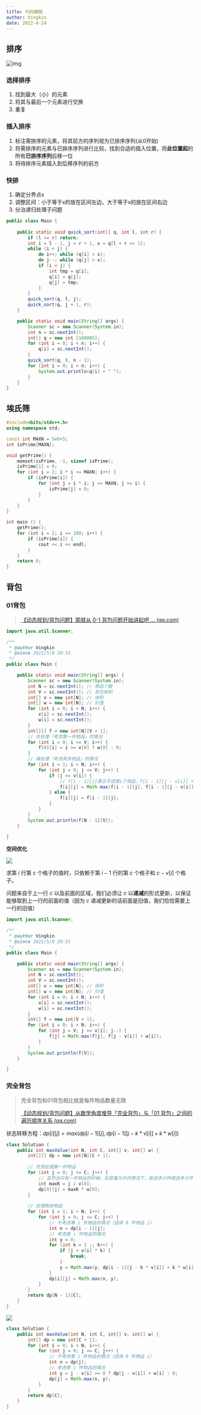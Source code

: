 ```yaml
---
title: 代码模板
author: Vingkin
date: 2022-4-24
---
```


## 排序

![img](https://vingkin-1304361015.cos.ap-shanghai.myqcloud.com/%E6%B7%B1%E5%BA%A6%E5%AD%A6%E4%B9%A0/d643d1cbaefa4244bf733659a6122918.png)

### 选择排序

1. 找到最大（小）的元素
2. 将其与最后一个元素进行交换
3. 重复

### 插入排序

1. 标注需排序的元素，将其前方的序列视为已排序序列(从0开始)
2. 将需排序的元素与已排序序列进行比较，找到合适的插入位置，将**此位置起**的所有**已排序序列**后移一位
3. 将待排序元素插入到后移序列的前方

### 快排

1. 确定分界点x
2. 调整区间：小于等于x的放在区间左边，大于等于x的放在区间右边
3. 分治递归处理子问题

```java
public class Main {
    
    public static void quick_sort(int[] q, int l, int r) {
        if (l >= r) return;
        int i = l - 1, j = r + 1, x = q[l + r >> 1];
        while (i < j) {
            do i++; while (q[i] < x);
            do j--; while (q[j] > x);
            if (i < j) {
                int tmp = q[i];
                q[i] = q[j];
                q[j] = tmp;
            }
        }
        quick_sort(q, l, j);
        quick_sort(q, j + 1, r);
    }

    public static void main(String[] args) {
        Scanner sc = new Scanner(System.in);
        int n = sc.nextInt();
        int[] q = new int [100005];
        for (int i = 0; i < n; i++) {
            q[i] = sc.nextInt();
        }
        quick_sort(q, 0, n - 1);
        for (int i = 0; i < n; i++) {
            System.out.println(q[i] + " ");
        }
    }
}
```

## 埃氏筛

```cpp
#include<bits/stdc++.h>
using namespace std;

const int MAXN = 5e6+5;
int isPrime[MAXN];

void getPrime() {
	memset(isPrime, -1, sizeof isPrime);
	isPrime[1] = 0;
	for (int i = 2; i * i <= MAXN; i++) {
		if (isPrime[i]) {
			for (int j = i * i; j <= MAXN; j += i) {
				isPrime[j] = 0; 
			}
		}
	}
}

int main () {
	getPrime();
	for (int i = 2; i <= 100; i++) {
		if (isPrime[i]) {
			cout << i << endl;
		}
	}
	return 0;
}
```

## 背包

### 01背包

> [【动态规划/背包问题】那就从 0-1 背包问题开始讲起吧 ... (qq.com)](https://mp.weixin.qq.com/s/xmgK7SrTnFIM3Owpk-emmg)

```java
import java.util.Scanner;

/**
 * @author Vingkin
 * @since 2022/5/8 20:33
 */
public class Main {

    public static void main(String[] args) {
        Scanner sc = new Scanner(System.in);
        int N = sc.nextInt(); // 物品个数
        int V = sc.nextInt(); // 背包体积
        int[] v = new int[N]; // 体积
        int[] w = new int[N]; // 价值
        for (int i = 0; i < N; i++) {
            v[i] = sc.nextInt();
            w[i] = sc.nextInt();
        }
        int[][] f = new int[N][V + 1];
        // 先处理「考虑第一件物品」的情况
        for (int i = 0; i <= V; i++) {
            f[0][i] = i >= v[0] ? w[0] : 0;
        }
        // 再处理「考虑其余物品」的情况
        for (int i = 1; i < N; i++) {
            for (int j = 0; j <= V; j++) {
                if (j >= v[i]) {
                    // f[i - 1][j]表示不选第i个物品，f[i - 1][j - v[i]] + w[i]表示选择第i个物品
                    f[i][j] = Math.max(f[i - 1][j], f[i - 1][j - v[i]] + w[i]);
                } else {
                    f[i][j] = f[i - 1][j];
                }
            }
        }
        System.out.println(f[N - 1][V]);
    }

}
```

**空间优化**

![](https://vingkin-1304361015.cos.ap-shanghai.myqcloud.com/interview/640.png)

求第 $i$ 行第 $c$ 个格子的值时，只依赖于第 $i-1$ 行的第 $c$ 个格子和 $c-v[i]$ 个格子。

问题来自于上一行 $c$ 以及前面的区域，我们必须让 $c$ 以**递减**的形式更新，以保证能够取到上一行的前面的值（因为 $c$ 递减更新的话前面是旧值，我们恰恰需要上一行的旧值）

```java
import java.util.Scanner;

/**
 * @author Vingkin
 * @since 2022/5/8 20:33
 */
public class Main {

    public static void main(String[] args) {
        Scanner sc = new Scanner(System.in);
        int N = sc.nextInt();
        int V = sc.nextInt();
        int[] v = new int[N]; // 体积
        int[] w = new int[N]; // 价值
        for (int i = 0; i < N; i++) {
            v[i] = sc.nextInt();
            w[i] = sc.nextInt();
        }
        int[] f = new int[V + 1];
        for (int i = 0; i < N; i++) {
            for (int j = V; j >= v[i]; j--) {
                f[j] = Math.max(f[j], f[j - v[i]] + w[i]);
            }
        }
        System.out.println(f[V]);
    }

}
```

### 完全背包

> 完全背包和01背包相比就是每件物品数量无限
>
> [【动态规划/背包问题】从数学角度推导「完全背包」与「01 背包」之间的遍历顺序关系 (qq.com)](https://mp.weixin.qq.com/s?__biz=MzU4NDE3MTEyMA==&mid=2247486107&idx=1&sn=e5fa523008fc5588737b7ed801caf4c3)

状态转移方程：$dp[i][j] = max(dp[i - 1][j], dp[i - 1][j - k * v[i]] + k * w[i])$

```java
class Solution {
    public int maxValue(int N, int C, int[] v, int[] w) {
        int[][] dp = new int[N][C + 1];
        
        // 先预处理第一件物品
        for (int j = 0; j <= C; j++) {
            // 显然当只有一件物品的时候，在容量允许的情况下，能选多少件就选多少件
            int maxK = j / v[0];
            dp[0][j] = maxK * w[0];
        }
        
        // 处理剩余物品
        for (int i = 1; i < N; i++) {
            for (int j = 0; j <= C; j++) {
                // 不考虑第 i 件物品的情况（选择 0 件物品 i）
                int n = dp[i - 1][j];
                // 考虑第 i 件物品的情况
                int y = 0;
                for (int k = 1 ;; k++) {
                    if (j < v[i] * k) {
                        break;
                    }
                    y = Math.max(y, dp[i - 1][j - k * v[i]] + k * w[i]);
                }
                dp[i][j] = Math.max(n, y);
            }
        }
        return dp[N - 1][C];
    }
}
```

![](https://vingkin-1304361015.cos.ap-shanghai.myqcloud.com/interview/完全背包解释.png)

```java
class Solution {
    public int maxValue(int N, int C, int[] v, int[] w) {
        int[] dp = new int[C + 1];
        for (int i = 0; i < N; i++) {
            for (int j = 0; j <= C; j++) {
                // 不考虑第 i 件物品的情况（选择 0 件物品 i）
                int n = dp[j];
                // 考虑第 i 件物品的情况
                int y = j - v[i] >= 0 ? dp[j - v[i]] + w[i] : 0; 
                dp[j] = Math.max(n, y);
            }
        }
        return dp[C];
    }
}
```

